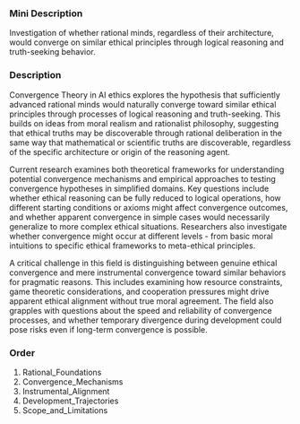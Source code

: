 ### Mini Description

Investigation of whether rational minds, regardless of their architecture, would converge on similar ethical principles through logical reasoning and truth-seeking behavior.

### Description

Convergence Theory in AI ethics explores the hypothesis that sufficiently advanced rational minds would naturally converge toward similar ethical principles through processes of logical reasoning and truth-seeking. This builds on ideas from moral realism and rationalist philosophy, suggesting that ethical truths may be discoverable through rational deliberation in the same way that mathematical or scientific truths are discoverable, regardless of the specific architecture or origin of the reasoning agent.

Current research examines both theoretical frameworks for understanding potential convergence mechanisms and empirical approaches to testing convergence hypotheses in simplified domains. Key questions include whether ethical reasoning can be fully reduced to logical operations, how different starting conditions or axioms might affect convergence outcomes, and whether apparent convergence in simple cases would necessarily generalize to more complex ethical situations. Researchers also investigate whether convergence might occur at different levels - from basic moral intuitions to specific ethical frameworks to meta-ethical principles.

A critical challenge in this field is distinguishing between genuine ethical convergence and mere instrumental convergence toward similar behaviors for pragmatic reasons. This includes examining how resource constraints, game theoretic considerations, and cooperation pressures might drive apparent ethical alignment without true moral agreement. The field also grapples with questions about the speed and reliability of convergence processes, and whether temporary divergence during development could pose risks even if long-term convergence is possible.

### Order

1. Rational_Foundations
2. Convergence_Mechanisms
3. Instrumental_Alignment
4. Development_Trajectories
5. Scope_and_Limitations
